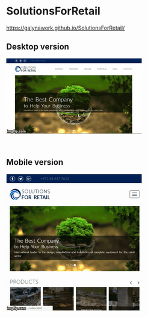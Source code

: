 # SolutionsForRetail
https://galynawork.github.io/SolutionsForRetail/
<br/>
<h2 font-size="22px">Desktop version</h2>

<p>
   <img src="https://github.com/GalynaWork/SolutionsForRetail/blob/master/desktop.gif" width="">
</p>

<br/>


<h2 font-size="22px">Mobile version</h2>
<p >
   <img src="https://github.com/GalynaWork/SolutionsForRetail/blob/master/mobile.gif" width="">
</p>



